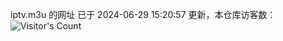 iptv.m3u 的网址 已于 2024-06-29 15:20:57 更新，本仓库访客数：![Visitor's Count](https://profile-counter.glitch.me/pxiptv_TV/count.svg)
